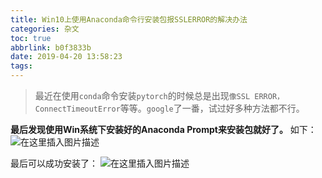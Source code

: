 ```yaml
---
title: Win10上使用Anaconda命令行安装包报SSLERROR的解决办法
categories: 杂文
toc: true
abbrlink: b0f3833b
date: 2019-04-20 13:58:23
tags:
---
```

<!-- more -->

> 最近在使用`conda`命令安装`pytorch`的时候总是出现`像SSL ERROR，ConnectTimeoutError`等等。`google`了一番，试过好多种方法都不行。

**最后发现使用Win系统下安装好的Anaconda Prompt来安装包就好了。**
如下：
![在这里插入图片描述](https://pic2.superbed.cn/item/5cfbb5a4451253d178d9cb4b.png)

最后可以成功安装了：
![在这里插入图片描述](https://pic.superbed.cn/item/5cfbb5a5451253d178d9cb7b.png)

